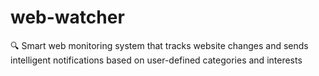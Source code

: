 # web-watcher
🔍 Smart web monitoring system that tracks website changes and sends intelligent notifications based on user-defined categories and interests

